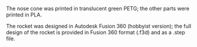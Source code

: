 The nose cone was printed in translucent green PETG; the other parts
were printed in PLA.

The rocket was designed in Autodesk Fusion 360 (hobbyist version);
the full design of the rocket is provided in Fusion 360 format (.f3d)
and as a .step file.
